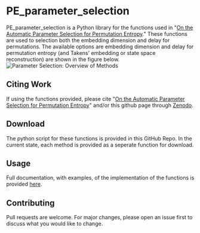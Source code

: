 # PE_parameter_selection

PE_parameter_selection is a Python library for the functions used in "[On the Automatic Parameter Selection for Permutation Entropy](https://arxiv.org/abs/1905.06443)." These functions are used to selection both the embedding dimension and delay for permutations.
The available options are embedding dimension and delay for permutation entropy (and Takens' embedding or state space reconstruction) are shown in the figure below.
![Parameter Selection: Overview of Methods](https://github.com/khasawn3/PE_parameter_selection/blob/master/Figures/PE_params.PNG)

## Citing Work

If using the functions provided, please cite "[On the Automatic Parameter Selection for Permutation Entropy](https://arxiv.org/abs/1905.06443)" and/or this github page through [Zenodo](https://zenodo.org/record/3689739#.XlkmYjFKiUk).

## Download

The python script for these functions is provided in this GitHub Repo. In the current state, each method is provided as a seperate function for download.

## Usage

Full documentation, with examples, of the implementation of the functions is provided [here](http://www.firaskhasawneh.com/).

## Contributing

Pull requests are welcome. For major changes, please open an issue first to discuss what you would like to change.
